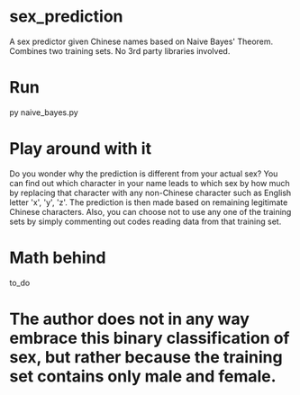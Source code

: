 # sex_prediction
A sex predictor given Chinese names based on Naive Bayes' Theorem. Combines two training sets. No 3rd party libraries involved.

# Run
py naive_bayes.py

# Play around with it
Do you wonder why the prediction is different from your actual sex? You can find out which character in your name leads to which sex by how much by replacing that character with any non-Chinese character such as English letter 'x', 'y', 'z'. The prediction is then made based on remaining legitimate Chinese characters. Also, you can choose not to use any one of the training sets by simply commenting out codes reading data from that training set.

# Math behind
to_do

# The author does not in any way embrace this binary classification of sex, but rather because the training set contains only male and female.
